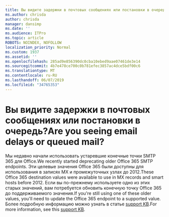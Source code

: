 ```yaml
---
title: Вы видите задержки в почтовых сообщениях или постановки в очередь?
ms.author: chrisda
author: chrisda
manager: dansimp
ms.date: ''
ms.audience: ITPro
ms.topic: article
ROBOTS: NOINDEX, NOFOLLOW
localization_priority: Normal
ms.custom: 1937
ms.assetid: ''
ms.openlocfilehash: 285ad9e856390dc0cba10ebed9aae07461de3e14
ms.sourcegitcommit: 4b7e478ce700c0b781efec3857ac4dce5bdf00c6
ms.translationtype: MT
ms.contentlocale: ru-RU
ms.lasthandoff: 06/07/2019
ms.locfileid: "34765353"
---
```

# <a name="are-you-seeing-email-delays-or-queued-mail"></a><span data-ttu-id="142ca-102">Вы видите задержки в почтовых сообщениях или постановки в очередь?</span><span class="sxs-lookup"><span data-stu-id="142ca-102">Are you seeing email delays or queued mail?</span></span>

<span data-ttu-id="142ca-103">Мы недавно начали использовать устаревшие конечные точки SMTP 365 для Office.</span><span class="sxs-lookup"><span data-stu-id="142ca-103">We recently started deprecating older Office 365 SMTP endpoints.</span></span> <span data-ttu-id="142ca-104">Эти целевые значения Office 365 были доступны для использования в записях MX и промежуточных узлах до 2012.</span><span class="sxs-lookup"><span data-stu-id="142ca-104">These Office 365 destination values were available to use in MX records and smart hosts before 2012.</span></span> <span data-ttu-id="142ca-105">Если вы по-прежнему используете одно из этих старых значений, вам потребуется обновить конечную точку Office 365 до поддерживаемого значения.</span><span class="sxs-lookup"><span data-stu-id="142ca-105">If you're still using one of these older values, you'll need to update the Office 365 endpoint to a supported value.</span></span> <span data-ttu-id="142ca-106">Более подробную информацию можно узнать в статье [support KB](https://support.microsoft.com/help/4057301/attr35-response-code-when-mail-is-sent-to-eop-exo).</span><span class="sxs-lookup"><span data-stu-id="142ca-106">For more information, see this [support KB](https://support.microsoft.com/help/4057301/attr35-response-code-when-mail-is-sent-to-eop-exo).</span></span>
